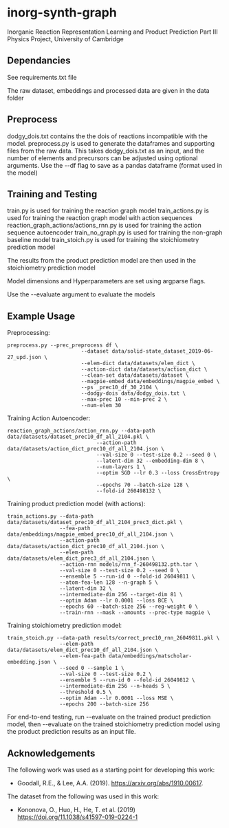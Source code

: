 # inorg-synth-graph

Inorganic Reaction Representation Learning and Product Prediction
Part III Physics Project, University of Cambridge

## Dependancies 

See requirements.txt file

The raw dataset, embeddings and processed data are given in the data folder

## Preprocess

dodgy_dois.txt contains the the dois of reactions incompatible with the model.
preprocess.py is used to generate the dataframes and supporting files from the raw data. This takes dodgy_dois.txt as an input, and the number of elements and precursors can be adjusted using optional arguments.
Use the --df flag to save as a pandas dataframe (format used in the model)

## Training and Testing

train.py is used for training the reaction graph model
train_actions.py is used for training the reaction graph model with action sequences
reaction_graph_actions/actions_rnn.py is used for training the action sequence autoencoder
train_no_graph.py is used for training the non-graph baseline model
train_stoich.py is used for training the stoichiometry prediction model


The results from the product prediction model are then used in the stoichiometry prediction model

Model dimensions and Hyperparameters are set using argparse flags.

Use the --evaluate argument to evaluate the models


## Example Usage

Preprocessing:
```
preprocess.py --prec_preprocess df \
                        --dataset data/solid-state_dataset_2019-06-27_upd.json \
                        --elem-dict data/datasets/elem_dict \
                        --action-dict data/datasets/action_dict \
                        --clean-set data/datasets/dataset \
                        --magpie-embed data/embeddings/magpie_embed \
                        --ps _prec10_df_30_2104 \
                        --dodgy-dois data/dodgy_dois.txt \
                        --max-prec 10 --min-prec 2 \
                        --num-elem 30
```

Training Action Autoencoder:
```
reaction_graph_actions/action_rnn.py --data-path data/datasets/dataset_prec10_df_all_2104.pkl \
                             --action-path data/datasets/action_dict_prec10_df_all_2104.json \
                             --val-size 0 --test-size 0.2 --seed 0 \
                             --latent-dim 32 --embedding-dim 8 \
                             --num-layers 1 \
                             --optim SGD --lr 0.3 --loss CrossEntropy \
                             --epochs 70 --batch-size 128 \
                             --fold-id 260498132 \
```

Training product prediction model (with actions):
```
train_actions.py --data-path data/datasets/dataset_prec10_df_all_2104_prec3_dict.pkl \
                 --fea-path data/embeddings/magpie_embed_prec10_df_all_2104.json \
                 --action-path data/datasets/action_dict_prec10_df_all_2104.json \
                 --elem-path data/datasets/elem_dict_prec3_df_all_2104.json \
                 --action-rnn models/rnn_f-260498132.pth.tar \
                 --val-size 0 --test-size 0.2 --seed 0 \
                 --ensemble 5 --run-id 0 --fold-id 26049811 \
                 --atom-fea-len 128 --n-graph 5 \
                 --latent-dim 32 \
                 --intermediate-dim 256 --target-dim 81 \
                 --optim Adam --lr 0.0001 --loss BCE \
                 --epochs 60 --batch-size 256 --reg-weight 0 \
                 --train-rnn --mask --amounts --prec-type magpie \
```

Training stoichiometry prediction model:
```
train_stoich.py --data-path results/correct_prec10_rnn_26049811.pkl \
                 --elem-path data/datasets/elem_dict_prec10_df_all_2104.json \
                 --elem-fea-path data/embeddings/matscholar-embedding.json \
                 --seed 0 --sample 1 \
                 --val-size 0 --test-size 0.2 \
                 --ensemble 5 --run-id 0 --fold-id 26049812 \
                 --intermediate-dim 256 --n-heads 5 \
                 --threshold 0.5 \
                 --optim Adam --lr 0.0001 --loss MSE \
                 --epochs 200 --batch-size 256 
```

For end-to-end testing, run --evaluate on the trained product prediction model, then --evaluate on the trained stoichiometry prediction model using the product prediction results as an input file.

## Acknowledgements

The following work was used as a starting point for developing this work:
- Goodall, R.E., & Lee, A.A. (2019). https://arxiv.org/abs/1910.00617.

The dataset from the following was used in this work:
- Kononova, O., Huo, H., He, T. et al. (2019)  https://doi.org/11.1038/s41597-019-0224-1 




